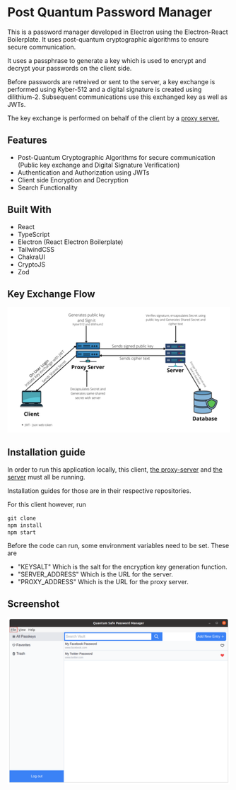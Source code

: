 # Post Quantum Password Manager

This is a password manager developed in Electron using the Electron-React Boilerplate. It uses post-quantum cryptographic algorithms to ensure secure communication.

It uses a passphrase to generate a key which is used to encrypt and decrypt your passwords on the client side.

Before passwords are retreived or sent to the server, a key exchange is performed using Kyber-512 and a digital signature is created using dilithium-2. Subsequent communications use this exchanged key as well as JWTs.

The key exchange is performed on behalf of the client by a [proxy server.](https://github.com/Areezy/keyexchange-proxy)

## Features

- Post-Quantum Cryptographic Algorithms for secure communication (Public key exchange and Digital Signature Verification)
- Authentication and Authorization using JWTs
- Client side Encryption and Decryption
- Search Functionality

## Built With

- React
- TypeScript
- Electron (React Electron Boilerplate)
- TailwindCSS
- ChakraUI
- CryptoJS
- Zod

## Key Exchange Flow

![key exchange diagram](readme-images/Key_exchange_flow.png)

## Installation guide

In order to run this application locally, this client, [the proxy-server](https://github.com/Areezy/keyexchange-proxy) and [the server](https://github.com/Areezy/password-manager-server) must all be running.

Installation guides for those are in their respective repositories.

For this client however, run

```
git clone
npm install
npm start
```

Before the code can run, some environment variables need to be set. These are

- "KEYSALT" Which is the salt for the encryption key generation function.
- "SERVER_ADDRESS" Which is the URL for the server.
- "PROXY_ADDRESS" Which is the URL for the proxy server.

## Screenshot
![Dashboard Screenshot](readme-images/Dashboard_screenshot.png)